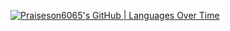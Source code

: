 [![Praiseson6065's GitHub | Languages Over Time](https://stats.quine.sh/Praiseson6065/languages-over-time?theme=dark)](https://quine.sh?utm_source=widgets&utm_campaign=Praiseson6065)